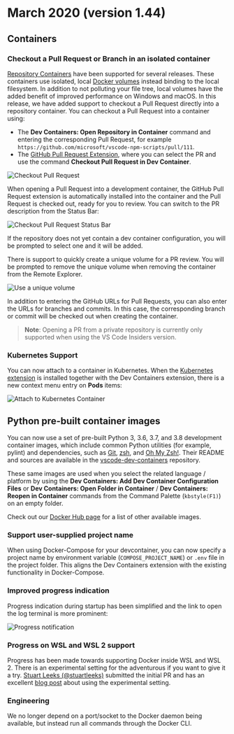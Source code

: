 # March 2020 (version 1.44)

## Containers

### Checkout a Pull Request or Branch in an isolated container

[Repository Containers](https://code.visualstudio.com/docs/remote/containers#_quick-start-open-a-git-repository-in-an-isolated-container-volume) have been supported for several releases.
These containers use isolated, local [Docker volumes](https://docs.docker.com/storage/volumes/) instead binding to the local filesystem. In addition to not polluting your file tree, local volumes have the added benefit of improved performance on Windows and macOS. In this release, we have added support to checkout a Pull Request directly into a repository container. You can checkout a Pull Request into a container using:

* The **Dev Containers: Open Repository in Container** command and entering the corresponding Pull Request, for example `https://github.com/microsoft/vscode-npm-scripts/pull/111`. <!-- TBD correct command name? -->
* The [GitHub Pull Request Extension](https://marketplace.visualstudio.com/items?itemName=GitHub.vscode-pull-request-github), where you can select the PR and use the command **Checkout Pull Request in Dev Container**.

![Checkout Pull Request](images/1_44/checkout-pr.png)

When opening a Pull Request into a development container, the GitHub Pull Request extension is automatically installed into the container and the Pull Request is checked out, ready for you to review. You can switch to the PR description from the Status Bar:

![Checkout Pull Request Status Bar](images/1_44/checkout-pr-status.png)

If the repository does not yet contain a dev container configuration, you will be prompted to select one and it will be added.

There is support to quickly create a unique volume for a PR review. You will be prompted to remove the unique volume when removing the container from the Remote Explorer.

![Use a unique volume](images/1_44/checkout-unique.png)

In addition to entering the GitHub URLs for Pull Requests, you can also enter the URLs for branches and commits. In this case, the corresponding branch or commit will be checked out when creating the container.

>**Note**: Opening a PR from a private repository is currently only supported when using the VS Code Insiders version.

### Kubernetes Support

You can now attach to a container in Kubernetes. When the [Kubernetes extension](https://marketplace.visualstudio.com/items?itemName=ms-kubernetes-tools.vscode-kubernetes-tools) is installed together with the Dev Containers extension, there is a new context menu entry on **Pods** items:

![Attach to Kubernetes Container](images/1_44/k8s-attach.png)

## Python pre-built container images

You can now use a set of pre-built Python 3, 3.6, 3.7, and 3.8 development container images, which include common Python utilities (for example, pylint) and dependencies, such as [Git](https://git-scm.com/), [zsh](https://en.wikipedia.org/wiki/Z_shell), and [Oh My Zsh!](https://ohmyz.sh/). Their README and sources are available in the [vscode-dev-containers](https://github.com/microsoft/vscode-dev-containers/tree/main/containers/python-3) repository.

These same images are used when you select the related language / platform by using the **Dev Containers: Add Dev Container Configuration Files** or **Dev Containers: Open Folder in Container** / **Dev Containers: Reopen in Container** commands from the Command Palette (`kbstyle(F1)`) on an empty folder.

Check out our [Docker Hub page](https://hub.docker.com/_/microsoft-vscode-devcontainers) for a list of other available images.

### Support user-supplied project name

When using Docker-Compose for your devcontainer, you can now specify a project name by environment variable (`COMPOSE_PROJECT_NAME`) or `.env` file in the project folder. This aligns the Dev Containers extension with the existing functionality in Docker-Compose.

### Improved progress indication

Progress indication during startup has been simplified and the link to open the log terminal is more prominent:

![Progress notification](images/1_44/devcontainer-progress.png)

### Progress on WSL and WSL 2 support

Progress has been made towards supporting Docker inside WSL and WSL 2. There is an experimental setting for the adventurous if you want to give it a try. [Stuart Leeks (@stuartleeks)](https://github.com/stuartleeks) submitted the initial PR and has an excellent [blog post](https://stuartleeks.com/posts/vscode-devcontainers-wsl/) about using the experimental setting.

### Engineering

We no longer depend on a port/socket to the Docker daemon being available, but instead run all commands through the Docker CLI.
